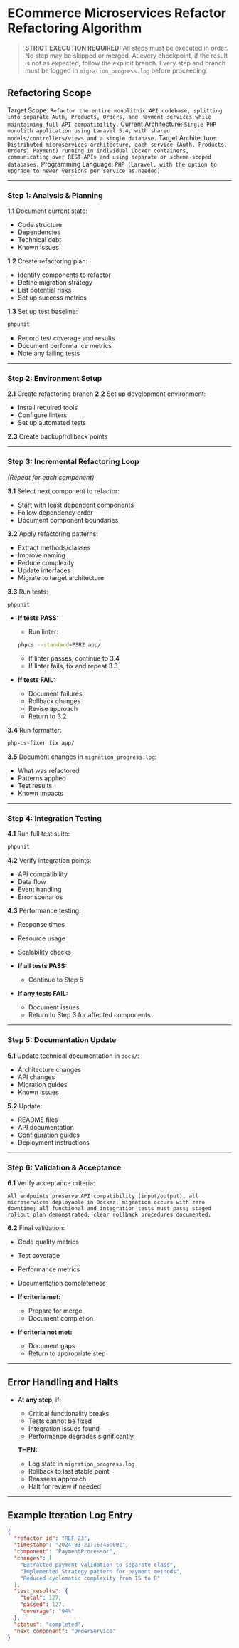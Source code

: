 # ECommerce Microservices Refactor Refactoring Algorithm

> **STRICT EXECUTION REQUIRED:**
> All steps must be executed in order. No step may be skipped or merged.
> At every checkpoint, if the result is not as expected, follow the explicit branch.
> Every step and branch must be logged in `migration_progress.log` before proceeding.

## Refactoring Scope

Target Scope: `Refactor the entire monolithic API codebase, splitting into separate Auth, Products, Orders, and Payment services while maintaining full API compatibility.`
Current Architecture: `Single PHP monolith application using Laravel 5.4, with shared models/controllers/views and a single database.`
Target Architecture: `Distributed microservices architecture, each service (Auth, Products, Orders, Payment) running in individual Docker containers, communicating over REST APIs and using separate or schema-scoped databases.`
Programming Language: `PHP (Laravel, with the option to upgrade to newer versions per service as needed)`

---

### **Step 1: Analysis & Planning**

**1.1** Document current state:

- Code structure
- Dependencies
- Technical debt
- Known issues

**1.2** Create refactoring plan:

- Identify components to refactor
- Define migration strategy
- List potential risks
- Set up success metrics

**1.3** Set up test baseline:

```bash
phpunit
```

- Record test coverage and results
- Document performance metrics
- Note any failing tests

---

### **Step 2: Environment Setup**

**2.1** Create refactoring branch
**2.2** Set up development environment:

- Install required tools
- Configure linters
- Set up automated tests

**2.3** Create backup/rollback points

---

### **Step 3: Incremental Refactoring Loop**

_(Repeat for each component)_

**3.1** Select next component to refactor:

- Start with least dependent components
- Follow dependency order
- Document component boundaries

**3.2** Apply refactoring patterns:

- Extract methods/classes
- Improve naming
- Reduce complexity
- Update interfaces
- Migrate to target architecture

**3.3** Run tests:

```bash
phpunit
```

- **If tests PASS:**

  - Run linter:

  ```bash
  phpcs --standard=PSR2 app/
  ```

  - If linter passes, continue to 3.4
  - If linter fails, fix and repeat 3.3

- **If tests FAIL:**
  - Document failures
  - Rollback changes
  - Revise approach
  - Return to 3.2

**3.4** Run formatter:

```bash
php-cs-fixer fix app/
```

**3.5** Document changes in `migration_progress.log`:

- What was refactored
- Patterns applied
- Test results
- Known impacts

---

### **Step 4: Integration Testing**

**4.1** Run full test suite:

```bash
phpunit
```

**4.2** Verify integration points:

- API compatibility
- Data flow
- Event handling
- Error scenarios

**4.3** Performance testing:

- Response times
- Resource usage
- Scalability checks

- **If all tests PASS:**

  - Continue to Step 5

- **If any tests FAIL:**
  - Document issues
  - Return to Step 3 for affected components

---

### **Step 5: Documentation Update**

**5.1** Update technical documentation in `docs/`:

- Architecture changes
- API changes
- Migration guides
- Known issues

**5.2** Update:

- README files
- API documentation
- Configuration guides
- Deployment instructions

---

### **Step 6: Validation & Acceptance**

**6.1** Verify acceptance criteria:

```
All endpoints preserve API compatibility (input/output), all microservices deployable in Docker; migration occurs with zero downtime; all functional and integration tests must pass; staged rollout plan demonstrated; clear rollback procedures documented.
```

**6.2** Final validation:

- Code quality metrics
- Test coverage
- Performance metrics
- Documentation completeness

- **If criteria met:**

  - Prepare for merge
  - Document completion

- **If criteria not met:**
  - Document gaps
  - Return to appropriate step

---

## **Error Handling and Halts**

- At **any step**, if:

  - Critical functionality breaks
  - Tests cannot be fixed
  - Integration issues found
  - Performance degrades significantly

  **THEN:**

  - Log state in `migration_progress.log`
  - Rollback to last stable point
  - Reassess approach
  - Halt for review if needed

---

## **Example Iteration Log Entry**

```json
{
  "refactor_id": "REF_23",
  "timestamp": "2024-03-21T16:45:00Z",
  "component": "PaymentProcessor",
  "changes": [
    "Extracted payment validation to separate class",
    "Implemented Strategy pattern for payment methods",
    "Reduced cyclomatic complexity from 15 to 8"
  ],
  "test_results": {
    "total": 127,
    "passed": 127,
    "coverage": "94%"
  },
  "status": "completed",
  "next_component": "OrderService"
}
```
